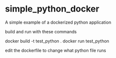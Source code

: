 # simple_python_docker

A simple example of a dockerized python application 

build and run with these commands 

docker build -t test_python .
docker run test_python

edit the dockerfile to change what python file  runs 

